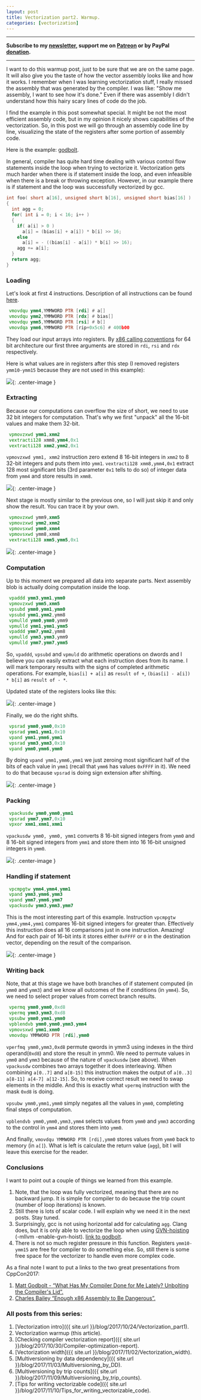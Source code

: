 ```yaml
---
layout: post
title: Vectorization part2. Warmup.
categories: [vectorization]
---
```


------
**Subscribe to my [newsletter](https://mailchi.mp/4eb73720aafe/easyperf), support me on [Patreon](https://www.patreon.com/dendibakh) or by PayPal [donation](https://www.paypal.com/cgi-bin/webscr?cmd=_donations&business=TBM3NW8TKTT34&currency_code=USD&source=url).**

------

I want to do this warmup post, just to be sure that we are on the same page. It will also give you the taste of how the vector assembly looks like and how it works.
I remember when I was learning vectorization stuff, I really missed the assembly that was generated by the compiler. I was like: "Show me assembly, I want to see how it's done." Even if there was assembly I didn't understand how this hairy scary lines of code do the job.


I find the example in this post somewhat special. It might be not the most efficient assembly code, but in my opinion it nicely shows capabilities of the vectorization. So, in this post we will go through an assembly code line by line, visualizing the state of the registers after some portion of assembly code.

Here is the example: [godbolt](https://godbolt.org/#g:!((g:!((g:!((h:codeEditor,i:(j:1,source:'int+foo(+short+a%5B16%5D,+unsigned+short+b%5B16%5D,+unsigned+short+bias%5B16%5D+)%0A%7B%0A++++int+agg+%3D+0%3B%0A++++for(+int+i+%3D+0%3B+i+%3C+16%3B+i%2B%2B+)%0A++++%7B+%0A%09%09if(+a%5Bi%5D+%3E+0+)+%0A%09%09%09a%5Bi%5D+%3D+(bias%5Bi%5D+%2B+a%5Bi%5D)+*+b%5Bi%5D+%3E%3E+16%3B+%0A%09%09else+%0A%09%09%09a%5Bi%5D+%3D+-+((bias%5Bi%5D+-+a%5Bi%5D)+*+b%5Bi%5D+%3E%3E+16)%3B+%0A%09%09agg+%2B%3D+a%5Bi%5D%3B+%0A%09%7D%0A++++return+agg%3B%0A%7D'),l:'5',n:'0',o:'C%2B%2B+source+%231',t:'0')),header:(),k:50,l:'4',m:100,n:'0',o:'',s:0,t:'0'),(g:!((h:compiler,i:(compiler:gsnapshot,filters:(b:'0',binary:'1',commentOnly:'0',demangle:'0',directives:'0',execute:'1',intel:'0',trim:'0'),libs:!(),options:'-O3+-march%3Dcore-avx2',source:1),l:'5',n:'0',o:'x86-64+gcc+(trunk)+(Editor+%231,+Compiler+%231)',t:'0')),k:50,l:'4',n:'0',o:'',s:0,t:'0')),l:'2',n:'0',o:'',t:'0')),version:4).

In general, compiler has quite hard time dealing with various control flow statements inside the loop when trying to vectorize it. Vectorization gets much harder when there is if statement inside the loop, and even infeasible when there is a break or throwing exception. However, in our example there is if statement and the loop was successfully vectorized by gcc.
```cpp
int foo( short a[16], unsigned short b[16], unsigned short bias[16] )
{
  int agg = 0;
  for( int i = 0; i < 16; i++ )
  { 
    if( a[i] > 0 ) 
      a[i] = (bias[i] + a[i]) * b[i] >> 16; 
    else 
      a[i] = - ((bias[i] - a[i]) * b[i] >> 16); 
    agg += a[i]; 
  }
  return agg;
}
```
### Loading

Let's look at first 4 instructions. Description of all instructions can be found [here](https://www.intel.com/content/dam/www/public/us/en/documents/manuals/64-ia-32-architectures-software-developer-instruction-set-reference-manual-325383.pdf).
```asm
 vmovdqu ymm4,YMMWORD PTR [rdi] # a[]
 vmovdqu ymm2,YMMWORD PTR [rdx] # bias[]
 vmovdqu ymm5,YMMWORD PTR [rsi] # b[]
 vmovdqa ymm6,YMMWORD PTR [rip+0x5c6] # 400b00
```
They load our input arrays into registers. By [x86 calling conventions](https://en.wikipedia.org/wiki/X86_calling_conventions) for 64 bit architecture our first three arguments are stored in `rdi`, `rsi` and `rdx` respectively.

Here is what values are in registers after this step (I removed registers `ymm10-ymm15` because they are not used in this example):

![](/img/posts/VectorizationWarmup/Loading.png){: .center-image }

### Extracting

Because our computations can overflow the size of short, we need to use 32 bit integers for computation. That's why we first "unpack" all the 16-bit values and make them 32-bit.

```asm
 vpmovzxwd ymm1,xmm2
 vextracti128 xmm8,ymm4,0x1
 vextracti128 xmm2,ymm2,0x1
```

`vpmovzxwd ymm1, xmm2` instruction zero extend 8 16-bit integers in `xmm2` to 8 32-bit integers and puts them into `ymm1`.
`vextracti128 xmm8,ymm4,0x1` extract 128 most significant bits (3rd parameter `0x1` tells to do so) of integer data from `ymm4` and store results in `xmm8`.

![](/img/posts/VectorizationWarmup/Extracting1.png){: .center-image }

Next stage is mostly similar to the previous one, so I will just skip it and only show the result. You can trace it by your own.

```asm
 vpmovzxwd ymm9,xmm5
 vpmovzxwd ymm2,xmm2
 vpmovsxwd ymm0,xmm4
 vpmovsxwd ymm8,xmm8
 vextracti128 xmm5,ymm5,0x1
```

![](/img/posts/VectorizationWarmup/Extracting2.png){: .center-image }

### Computation

Up to this moment we prepared all data into separate parts. Next assembly blob is actually doing computation inside the loop.

```asm
 vpaddd ymm3,ymm1,ymm0
 vpmovzxwd ymm5,xmm5
 vpsubd ymm0,ymm1,ymm0
 vpsubd ymm1,ymm2,ymm8
 vpmulld ymm0,ymm0,ymm9
 vpmulld ymm1,ymm1,ymm5
 vpaddd ymm7,ymm2,ymm8
 vpmulld ymm3,ymm3,ymm9
 vpmulld ymm7,ymm7,ymm5
```

So, `vpaddd`, `vpsubd` and `vpmuld` do arithmetic operations on dwords and I believe you can easily extract what each instruction does from its name. I will mark temporary results with the signs of completed arithmetic operations. For example, `bias[i] + a[i]` as `result of +`, `(bias[i] - a[i]) * b[i]` as `result of - *`.

Updated state of the registers looks like this:

![](/img/posts/VectorizationWarmup/Computation.png){: .center-image }

Finally, we do the right shifts.
```asm
 vpsrad ymm0,ymm0,0x10
 vpsrad ymm1,ymm1,0x10
 vpand ymm1,ymm6,ymm1
 vpsrad ymm3,ymm3,0x10
 vpand ymm0,ymm6,ymm0
```

By doing `vpand ymm1,ymm6,ymm1` we just zeroing most significant half of the bits of each value in `ymm1` (recall that `ymm6` has values `0xFFFF` in it). We need to do that because `vpsrad` is doing sign extension after shifting.

![](/img/posts/VectorizationWarmup/Shifting.png){: .center-image }

### Packing

```asm
 vpackusdw ymm0,ymm0,ymm1
 vpsrad ymm7,ymm7,0x10
 vpxor xmm1,xmm1,xmm1
```
`vpackusdw ymm0, ymm0, ymm1` converts 8 16-bit signed integers from `ymm0` and 8 16-bit signed integers from `ymm1` and store them into 16 16-bit unsigned integers in `ymm0`. 

![](/img/posts/VectorizationWarmup/Packing.png){: .center-image }

### Handling if statement

```asm
 vpcmpgtw ymm4,ymm4,ymm1
 vpand ymm3,ymm6,ymm3
 vpand ymm7,ymm6,ymm7
 vpackusdw ymm3,ymm3,ymm7
```

This is the most interesting part of this example. Instruction `vpcmpgtw ymm4,ymm4,ymm1` compares 16-bit signed integers for greater than. Effectively this instruction does all 16 comparisons just in one instruction. Amazing!
And for each pair of 16-bit ints it stores either `0xFFFF` or `0` in the destination vector, depending on the result of the comparison.

![](/img/posts/VectorizationWarmup/IfStatement.png){: .center-image }

### Writing back

Note, that at this stage we have both branches of if statement computed (in `ymm0` and `ymm3`) and we know all outcomes of the if conditions (in `ymm4`). So, we need to select proper values from correct branch results.

```asm
 vpermq ymm0,ymm0,0xd8
 vpermq ymm3,ymm3,0xd8
 vpsubw ymm0,ymm1,ymm0
 vpblendvb ymm0,ymm0,ymm3,ymm4
 vpmovsxwd ymm1,xmm0
 vmovdqu YMMWORD PTR [rdi],ymm0
```

`vperfmq ymm0,ymm3,0xd8` permute qwords in ymm3 using indexes in the third operand(`0xd8`) and store the result in ymm0. We need to permute values in `ymm0` and `ymm3` because of the nature of `vpackusdw` (see above). When `vpackusdw` combines two arrays together it does interleaving. When combining `a[0..7]` and `a[8-15]` this instruction makes the output of `a[0..3] a[8-11] a[4-7] a[12-15]`. So, to receive correct result we need to swap elements in the middle. And this is exactly what `vpermq` instruction with the mask `0xd8` is doing.

`vpsubw ymm0,ymm1,ymm0` simply negates all the values in `ymm0`, completing final steps of computation.

`vpblendvb ymm0,ymm0,ymm3,ymm4` selects values from `ymm0` and `ymm3` according to the control in `ymm4` and stores them into `ymm0`.

And finally, `vmovdqu YMMWORD PTR [rdi],ymm0` stores values from `ymm0` back to memory (in `a[]`).
What is left is calculate the return value (`agg`), bit I will leave this exercise for the reader. 

### Conclusions

I want to point out a couple of things we learned from this example.
1. Note, that the loop was fully vectorized, meaning that there are no backward jump. It is simple for compiler to do because the trip count (number of loop iterations) is known.
2. Still there is lots of scalar code. I will explain why we need it in the next posts. Stay tuned.
3. Surprisingly, gcc is not using horizontal add for calculating `agg`. Clang does, but it is only able to vectorize the loop when using [GVN-hoisting](https://www.youtube.com/watch?v=GB3OpqSwuUw) (-mllvm -enable-gvn-hoist). [link to godbolt](https://godbolt.org/#g:!((g:!((g:!((h:codeEditor,i:(j:1,source:%27int+foo(+short+a%5B16%5D,+unsigned+short+b%5B16%5D,+unsigned+short+bias%5B16%5D+)%0A%7B%0A++++int+agg+%3D+0%3B%0A++++for(+int+i+%3D+0%3B+i+%3C+16%3B+i%2B%2B+)%0A++++%7B+%0A%09%09if(+a%5Bi%5D+%3E+0+)+%0A%09%09%09a%5Bi%5D+%3D+(bias%5Bi%5D+%2B+a%5Bi%5D)+*+b%5Bi%5D+%3E%3E+16%3B+%0A%09%09else+%0A%09%09%09a%5Bi%5D+%3D+-+((bias%5Bi%5D+-+a%5Bi%5D)+*+b%5Bi%5D+%3E%3E+16)%3B+%0A%09%09agg+%2B%3D+a%5Bi%5D%3B+%0A%09%7D%0A++++return+agg%3B%0A%7D%27),l:%275%27,n:%270%27,o:%27C%2B%2B+source+%231%27,t:%270%27)),header:(),k:33.333333333333336,l:%274%27,m:100,n:%270%27,o:%27%27,s:0,t:%270%27),(g:!((h:compiler,i:(compiler:gsnapshot,filters:(b:%270%27,binary:%271%27,commentOnly:%270%27,demangle:%270%27,directives:%270%27,execute:%271%27,intel:%270%27,trim:%270%27),libs:!(),options:%27-O3+-march%3Dcore-avx2%27,source:1),l:%275%27,n:%270%27,o:%27x86-64+gcc+(trunk)+(Editor+%231,+Compiler+%231)%27,t:%270%27)),k:33.333333333333336,l:%274%27,n:%270%27,o:%27%27,s:0,t:%270%27),(g:!((h:compiler,i:(compiler:clang_trunk,filters:(b:%270%27,binary:%271%27,commentOnly:%270%27,demangle:%270%27,directives:%270%27,execute:%271%27,intel:%270%27,trim:%270%27),libs:!(),options:%27-O3+-march%3Dcore-avx2+-mllvm+-enable-gvn-hoist%27,source:1),l:%275%27,n:%270%27,o:%27x86-64+clang+(trunk)+(Editor+%231,+Compiler+%232)%27,t:%270%27)),k:33.33333333333333,l:%274%27,n:%270%27,o:%27%27,s:0,t:%270%27)),l:%272%27,n:%270%27,o:%27%27,t:%270%27)),version:4).
4. There is not so much register pressure in this function. Registers `ymm10-ymm15` are free for compiler to do something else. So, still there is some free space for the vectorizer to handle even more complex code.

As a final note I want to put a links to the two great presentations from CppCon2017:
1. [Matt Godbolt - “What Has My Compiler Done for Me Lately? Unbolting the Compiler's Lid”.](https://www.youtube.com/watch?v=bSkpMdDe4g4&list=PLHTh1InhhwT6bwIpRk0ZbCA0N2p1taxd6&index=5)
2. [Charles Bailey “Enough x86 Assembly to Be Dangerous”.](https://www.youtube.com/watch?v=IfUPkUAEwrk&index=34&list=PLHTh1InhhwT6bwIpRk0ZbCA0N2p1taxd6)

### All posts from this series:
1. [Vectorization intro]({{ site.url }}/blog/2017/10/24/Vectorization_part1).
2. Vectorization warmup (this article).
3. [Checking compiler vectorization report]({{ site.url }}/blog/2017/10/30/Compiler-optimization-report).
4. [Vectorization width]({{ site.url }}/blog/2017/11/02/Vectorization_width).
5. [Multiversioning by data dependency]({{ site.url }}/blog/2017/11/03/Multiversioning_by_DD).
6. [Multiversioning by trip counts]({{ site.url }}/blog/2017/11/09/Multiversioning_by_trip_counts).
7. [Tips for writing vectorizable code]({{ site.url }}/blog/2017/11/10/Tips_for_writing_vectorizable_code).
